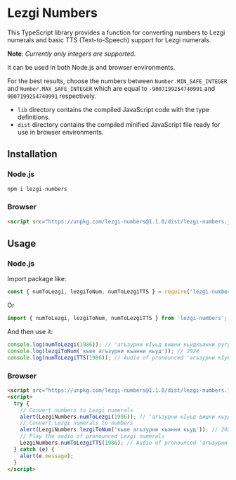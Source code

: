 # Lezgi Numbers

This TypeScript library provides a function for converting numbers to Lezgi numerals and basic TTS (Text-to-Speech) support for Lezgi numerals.

**Note**: _Currently only integers are supported._

It can be used in both Node.js and browser environments.

For the best results, choose the numbers between `Number.MIN_SAFE_INTEGER` and `Number.MAX_SAFE_INTEGER` which are equal to `-9007199254740991` and `9007199254740991` respectively.

- `lib` directory contains the compiled JavaScript code with the type definitions.
- `dist` directory contains the compiled minified JavaScript file ready for use in browser environments.

## Installation

### Node.js

```sh
npm i lezgi-numbers
```

### Browser

```html
<script src="https://unpkg.com/lezgi-numbers@1.1.0/dist/lezgi-numbers.js"></script>
```

## Usage

### Node.js

Import package like:

```js
const { numToLezgi, lezgiToNum, numToLezgiTTS } = require('lezgi-numbers');
```

Or

```ts
import { numToLezgi, lezgiToNum, numToLezgiTTS } from 'lezgi-numbers';
```

And then use it:

```js
console.log(numToLezgi(1986)); // 'агъзурни кIуьд вишни кьудкъанни ругуд'
console.log(lezgiToNum('кьве агъзурни къанни кьуд')); // 2024
console.log(numToLezgiTTS(1986)); // Audio of pronounced 'агъзурни кIуьд вишни кьудкъанни ругуд' will be played in browser, in Node.js it will save the audio file in the current directory
```

### Browser

```html
<script src="https://unpkg.com/lezgi-numbers@1.1.0/dist/lezgi-numbers.js"></script>
<script>
  try {
    // Convert numbers to Lezgi numerals
    alert(LezgiNumbers.numToLezgi(1986)); // 'агъзурни кIуьд вишни кьудкъанни ругуд'
    // Convert Lezgi numerals to numbers
    alert(LezgiNumbers.lezgiToNum('кьве агъзурни къанни кьуд')); // 2024
    // Play the audio of pronounced Lezgi numerals
    LezgiNumbers.numToLezgiTTS(1986); // Audio of pronounced 'агъзурни кIуьд вишни кьудкъанни ругуд' will be played
  } catch (e) {
    alert(e.message);
  }
</script>
```
